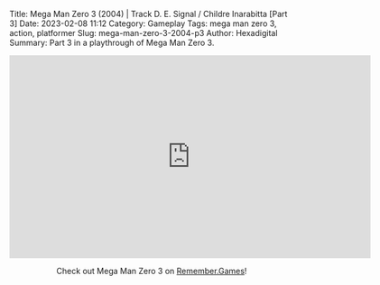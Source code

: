 Title: Mega Man Zero 3 (2004) | Track D. E. Signal / Childre Inarabitta [Part 3]
Date: 2023-02-08 11:12
Category: Gameplay
Tags: mega man zero 3,  action,  platformer
Slug: mega-man-zero-3-2004-p3
Author: Hexadigital
Summary: Part 3 in a playthrough of Mega Man Zero 3.

<center><iframe src="https://www.youtube.com/embed/4pmsnF4_kcQ?feature=oembed" allow="accelerometer; autoplay; encrypted-media; gyroscope; picture-in-picture" width="640" height="360" frameborder="0"></iframe>

Check out Mega Man Zero 3 on [Remember.Games](https://remember.games/game/4374/mega-man-zero-3/)!</center>
